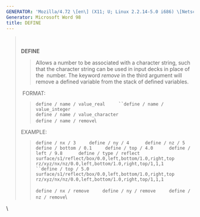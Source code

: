 ```yaml
---
GENERATOR: 'Mozilla/4.72 \[en\] (X11; U; Linux 2.2.14-5.0 i686) \[Netscape\]'
Generator: Microsoft Word 98
title: DEFINE
---
```


>  
>
> **DEFINE**
>
> > Allows a number to be associated with a character string, such that
> > the character string can be used in input decks in place of the 
> > number. The keyword *remove* in the third argument will remove a
> > defined variable from the stack of defined variables.
>
>  FORMAT:
>
> > `define / name / value_real     ``define / name / value_integer`\
> > `define / name / value_character`\
> > `define / name / remove`\
>
> EXAMPLE:
>
> > `define / nx / 3     define / ny / 4      define / nz / 5      define / bottom / 0.1     define / top / 4.0      define / left / 9.8      define / type / reflect          surface/s1/reflect/box/0.0,left,bottom/1.0,right,top      rz/xyz/nx/nz/0.0,left,bottom/1.0,right,top/1,1,1          ``define / top / 5.0 `\
> > `surface/s1/reflect/box/0.0,left,bottom/1.0,right,top   rz/xyz/nx/nz/0.0,left,bottom/1.0,right,top/1,1,1`\
> > \
> > `define / nx / remove     define / ny / remove     define / nz / remove`\

\
